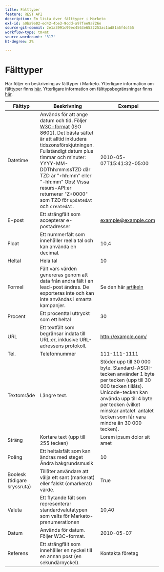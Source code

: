 ```yaml
---
title: Fälttyper
feature: REST API
description: En lista över fälttyper i Marketo
exl-id: a0ba9e02-ed42-4be3-9cdd-a97fee9a726e
source-git-commit: 2e1a3991c99ec4563e6532253ac1ad81a5f4c465
workflow-type: tm+mt
source-wordcount: '317'
ht-degree: 2%

---
```


# Fälttyper

Här följer en beskrivning av fälttyper i Marketo. Ytterligare information om fälttyper finns [här](https://experienceleague.adobe.com/en/docs/marketo/using/product-docs/administration/field-management/custom-field-type-glossary). Ytterligare information om fälttypsbegränsningar finns [här](https://nation.marketo.com/t5/knowledgebase/marketo-field-limits-by-field-type/ta-p/251613).

| Fälttyp | Beskrivning | Exempel |
| --- | --- | --- |
| Datetime | Används för att ange datum och tid. Följer [W3C-format](https://www.w3.org/TR/NOTE-datetime) (ISO 8601). Det bästa sättet är att alltid inkludera tidszonsförskjutningen. Fullständigt datum plus timmar och minuter: YYYY-MM-DDThh:mm:ssTZD där TZD är &quot;+hh:mm&quot; eller &quot;-hh:mm&quot; Obs! Vissa resurs-API:er returnerar &quot;Z+0000&quot; som TZD för `updatedAt` och `createdAt`. | 2010-05-07T15:41:32-05:00 |
| E-post | Ett strängfält som accepterar e-postadresser | example@example.com |
| Float | Ett nummerfält som innehåller reella tal och kan använda en decimal. | 10,4 |
| Heltal | Hela tal | 10 |
| Formel | Fält vars värden genereras genom att data från andra fält i en lead-post ändras. De exporteras inte och kan inte användas i smarta kampanjer. | Se den här [artikeln](https://experienceleague.adobe.com/en/docs/marketo/using/product-docs/administration/field-management/create-and-use-a-concatenated-string-formula-field) |
| Procent | Ett procenttal uttryckt som ett heltal | 30 |
| URL | Ett textfält som begränsar indata till URL:er, inklusive URL-adressens protokoll. | http://example.com/ |
| Tel. | Telefonnummer | 111-111-1111 |
| Textområde | Längre text. | Stöder upp till 30 000 byte. Standard-ASCII-tecken använder 1 byte per tecken (upp till 30 000 tecken tillåts). Unicode-tecken kan använda upp till 4 byte per tecken (vilket minskar antalet  antalet tecken som får vara mindre än 30 000 tecken). |
| Sträng | Kortare text (upp till 255 tecken) | Lorem ipsum dolor sit amet |
| Poäng | Ett heltalsfält som kan ändras med steget Ändra bakgrundsmusik | 10 |
| Boolesk (tidigare kryssruta) | Tillåter användare att välja ett sant (markerat) eller falskt (omarkerat) värde. | True |
| Valuta | Ett flytande fält som representerar standardvalutatypen som valts för Marketo-prenumerationen | 10,40 |
| Datum | Används för datum. Följer W3C-format. | 2010-05-07 |
| Referens | Ett strängfält som innehåller en nyckel till en annan post (en sekundärnyckel). | Kontakta företag |
